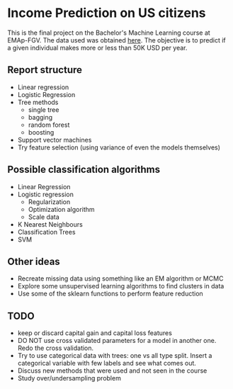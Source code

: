# Income Prediction on US citizens

This is the final project on the Bachelor's Machine Learning course at
EMAp-FGV. The data used was obtained [here](https://archive.ics.uci.edu/ml/datasets/Census+Income).
The objective is to predict if a given individual makes more or less than
50K USD per year.

## Report structure

* Linear regression
* Logistic Regression
* Tree methods
    - single tree
    - bagging
    - random forest
    - boosting
* Support vector machines
* Try feature selection (using variance of even the models themselves)

## Possible classification algorithms

* Linear Regression
* Logistic regression
    - Regularization
    - Optimization algorithm
    - Scale data
* K Nearest Neighbours
* Classification Trees
* SVM

## Other ideas

* Recreate missing data using something like an EM algorithm or MCMC
* Explore some unsupervised learning algorithms to find clusters in data
* Use some of the sklearn functions to perform feature reduction

## TODO

* keep or discard capital gain and capital loss features
* DO NOT use cross validated parameters for a model in another one.
  Redo the cross validation.
* Try to use categorical data with trees: one vs all type split.
  Insert a categorical variable with few labels and see what comes out.
* Discuss new methods that were used and not seen in the course
* Study over/undersampling problem

